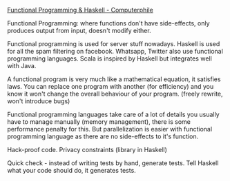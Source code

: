 [Functional Programming & Haskell - Computerphile](https://www.youtube.com/watch?v=LnX3B9oaKzw)

Functional Programming: where functions don't have side-effects, only produces output from input, doesn't modify either.

Functional programming is used for server stuff nowadays.
Haskell is used for all the spam filtering on facebook.
Whatsapp, Twitter also use functional programming languages.
Scala is inspired by Haskell but integrates well with Java.

A functional program is very much like a mathematical equation, it satisfies laws. You can replace one program with another (for efficiency) and you know it won't change the overall behaviour of your program.  (freely rewrite, won't introduce bugs)

Functional programming languages take care of a lot of details you usually have to manage manually (memory management), there is some performance penalty for this. But parallelization is easier with functional programming language as there are no side-effects to it's function.

Hack-proof code. Privacy constraints (library in Haskell)

Quick check - instead of writing tests by hand, generate tests.
Tell Haskell what your code should do, it generates tests.
